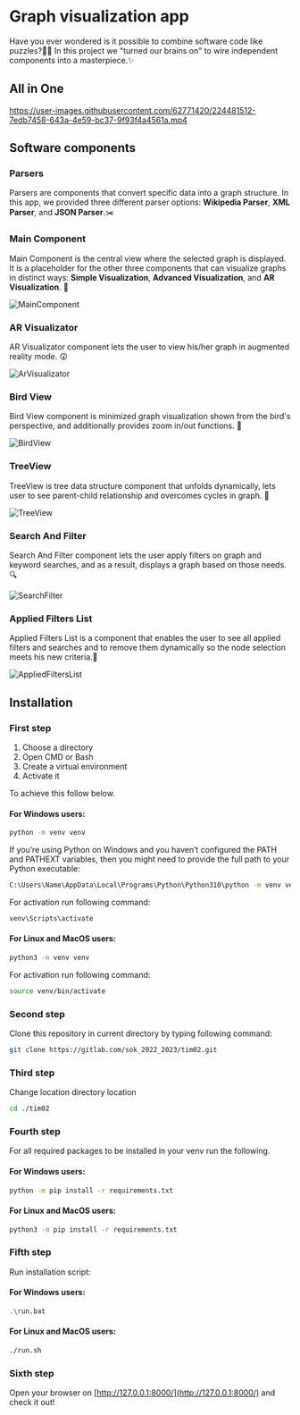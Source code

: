 # Graph visualization app

Have you ever wondered is it possible to combine software code like puzzles?🧩🤔 In this project we "turned our brains on" to wire independent components into a masterpiece.✨

## All in One

https://user-images.githubusercontent.com/62771420/224481512-7edb7458-643a-4e59-bc37-9f93f4a4561a.mp4

## Software components
### Parsers
Parsers are components that convert specific data into a graph structure. In this app, we provided three different parser options: **Wikipedia Parser**, **XML Parser**, and **JSON Parser**.✂️
### Main Component
Main Component is the central view where the selected graph is displayed. It is a placeholder for the other three components that can visualize graphs in distinct ways: **Simple Visualization**, **Advanced Visualization**, and **AR Visualization**. 🎯 

![MainComponent](https://user-images.githubusercontent.com/62771420/224480697-de501363-71c3-41a3-a76d-9c4687abc232.gif)

### AR Visualizator
AR Visualizator component lets the user to view his/her graph in augmented reality mode. 😲

![ArVisualizator](https://user-images.githubusercontent.com/62771420/224480743-eee0bae5-d8a4-4a5e-83b5-509485e94c59.gif)

### Bird View
Bird View component is minimized graph visualization shown from the bird's perspective, and additionally provides zoom in/out functions. 🐥

![BirdView](https://user-images.githubusercontent.com/62771420/224480767-83fbbe42-cccb-4a1a-a906-969e0204f930.gif)

### TreeView
TreeView is tree data structure component that unfolds dynamically, lets user to see parent-child relationship and overcomes cycles in graph. 🌴

![TreeView](https://user-images.githubusercontent.com/62771420/224480838-12d6c667-316a-4ad3-968d-f7847a205fdc.gif)

### Search And Filter
Search And Filter component lets the user apply filters on graph and keyword searches, and as a result, displays a graph based on those needs.🔍

![SearchFilter](https://user-images.githubusercontent.com/62771420/224480899-69701645-3885-44f8-adaf-ed33e91a6e2e.gif)


### Applied Filters List
Applied Filters List is a component that enables the user to see all applied filters and searches and to remove them dynamically so the node selection meets his new criteria.🧾

![AppliedFiltersList](https://user-images.githubusercontent.com/62771420/224480908-24995179-6633-470c-b154-c2ad2a7c12b3.gif)

## Installation
### First step
1. Choose a directory
2. Open CMD or Bash 
3. Create a virtual environment
4. Activate it

To achieve this follow below.

#### For Windows users:
```bash
python -m venv venv
```
If you’re using Python on Windows and you haven’t configured the PATH and PATHEXT variables, then you might need to provide the full path to your Python executable:
```bash
C:\Users\Name\AppData\Local\Programs\Python\Python310\python -m venv venv
```
For activation run following command:
```bash
venv\Scripts\activate
```
#### For Linux and MacOS users:
```bash
python3 -m venv venv
```
For activation run following command:
```bash
source venv/bin/activate
```
### Second step
Clone this repository in current directory by typing following command:

```bash
git clone https://gitlab.com/sok_2022_2023/tim02.git
```
### Third step
Change location directory location
```bash
cd ./tim02
```
### Fourth step
For all required packages to be installed in your venv run the following.
#### For Windows users:
```bash
python -m pip install -r requirements.txt
```
#### For Linux and MacOS users:
```bash
python3 -m pip install -r requirements.txt
```
### Fifth step
Run installation script:
#### For Windows users:
```bash
.\run.bat
```
#### For Linux and MacOS users:
```bash
./run.sh
```
### Sixth step
Open your browser on [http://127.0.0.1:8000/](http://127.0.0.1:8000/) and check it out!
#
